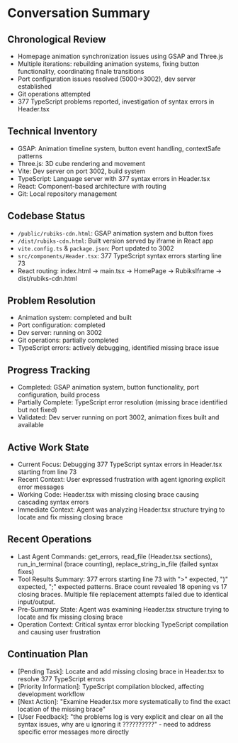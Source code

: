 # Conversation Summary

## Chronological Review
- Homepage animation synchronization issues using GSAP and Three.js
- Multiple iterations: rebuilding animation systems, fixing button functionality, coordinating finale transitions
- Port configuration issues resolved (5000→3002), dev server established
- Git operations attempted
- 377 TypeScript problems reported, investigation of syntax errors in Header.tsx

## Technical Inventory
- GSAP: Animation timeline system, button event handling, contextSafe patterns
- Three.js: 3D cube rendering and movement
- Vite: Dev server on port 3002, build system
- TypeScript: Language server with 377 syntax errors in Header.tsx
- React: Component-based architecture with routing
- Git: Local repository management

## Codebase Status
- `/public/rubiks-cdn.html`: GSAP animation system and button fixes
- `/dist/rubiks-cdn.html`: Built version served by iframe in React app
- `vite.config.ts` & `package.json`: Port updated to 3002
- `src/components/Header.tsx`: 377 TypeScript syntax errors starting line 73
- React routing: index.html → main.tsx → HomePage → RubiksIframe → dist/rubiks-cdn.html

## Problem Resolution
- Animation system: completed and built
- Port configuration: completed
- Dev server: running on 3002
- Git operations: partially completed
- TypeScript errors: actively debugging, identified missing brace issue

## Progress Tracking
- Completed: GSAP animation system, button functionality, port configuration, build process
- Partially Complete: TypeScript error resolution (missing brace identified but not fixed)
- Validated: Dev server running on port 3002, animation fixes built and available

## Active Work State
- Current Focus: Debugging 377 TypeScript syntax errors in Header.tsx starting from line 73
- Recent Context: User expressed frustration with agent ignoring explicit error messages
- Working Code: Header.tsx with missing closing brace causing cascading syntax errors
- Immediate Context: Agent was analyzing Header.tsx structure trying to locate and fix missing closing brace

## Recent Operations
- Last Agent Commands: get_errors, read_file (Header.tsx sections), run_in_terminal (brace counting), replace_string_in_file (failed syntax fixes)
- Tool Results Summary: 377 errors starting line 73 with ">" expected, ")" expected, ";" expected patterns. Brace count revealed 18 opening vs 17 closing braces. Multiple file replacement attempts failed due to identical input/output.
- Pre-Summary State: Agent was examining Header.tsx structure trying to locate and fix missing closing brace
- Operation Context: Critical syntax error blocking TypeScript compilation and causing user frustration

## Continuation Plan
- [Pending Task]: Locate and add missing closing brace in Header.tsx to resolve 377 TypeScript errors
- [Priority Information]: TypeScript compilation blocked, affecting development workflow
- [Next Action]: "Examine Header.tsx more systematically to find the exact location of the missing brace"
- [User Feedback]: "the problems log is very explicit and clear on all the syntax issues, why are u ignoring it ??????????" - need to address specific error messages more directly
